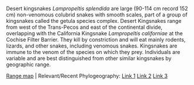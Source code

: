 Desert kingsnakes *Lampropeltis splendida* are large (90-114 cm record 152 cm) non-venomous colubrid snakes with smooth scales, part of a group of kingsnakes called the getula species complex. Desert Kingsnakes range from west of the Trans-Pecos and east of the continental divide, overlapping with the California Kingsnake *Lampropeltis californiae* at the Cochise Filter Barrier. They kill by constriction and will eat mainly rodents, lizards, and other snakes, including venomous snakes. Kingsnakes are immune to the venom of the species on which they prey. Individuals are variable and are best distinguished from other similar kingsnakes by geographic range.
  
[Range map](https://imgur.com/RK1xt2o) | Relevant/Recent Phylogeography: [Link 1](http://citeseerx.ist.psu.edu/viewdoc/download?doi=10.1.1.537.5407&rep=rep1&type=pdf)  [Link 2](http://www.snakeevolution.org/pdfs/Myers_et_al-2016-Journal_of_Biogeography.pdf) [Link 3](https://academic.oup.com/sysbio/article-abstract/63/2/231/1644072)

